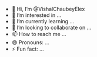 - 👋 Hi, I’m @VishalChaubeyElex
- 👀 I’m interested in ...
- 🌱 I’m currently learning ...
- 💞️ I’m looking to collaborate on ...
- 📫 How to reach me ...
- 😄 Pronouns: ...
- ⚡ Fun fact: ...

<!---
VishalChaubeyElex/VishalChaubeyElex is a ✨ special ✨ repository because its `README.md` (this file) appears on your GitHub profile.
You can click the Preview link to take a look at your changes.
--->
